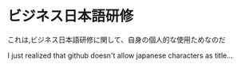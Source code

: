 # ビジネス日本語研修
これは,ビジネス日本語研修に関して、自身の個人的な使用ためなのだ

I just realized that github doesn't allow japanese characters as title...
